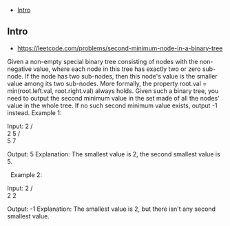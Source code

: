 - [Intro](#intro)

## Intro

- https://leetcode.com/problems/second-minimum-node-in-a-binary-tree

Given a non-empty special binary tree consisting of nodes with the non-negative value, where each node in this tree has exactly two or zero sub-node. If the node has two sub-nodes, then this node's value is the smaller value among its two sub-nodes. More formally, the property root.val = min(root.left.val, root.right.val) always holds.
Given such a binary tree, you need to output the second minimum value in the set made of all the nodes' value in the whole tree.
If no such second minimum value exists, output -1 instead.
Example 1:

Input: 
    2
   / \
  2   5
     / \
    5   7

Output: 5
Explanation: The smallest value is 2, the second smallest value is 5.

 
Example 2:

Input: 
    2
   / \
  2   2

Output: -1
Explanation: The smallest value is 2, but there isn't any second smallest value.

 
